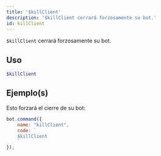 ```yaml
---
title: '$killClient'
description: '$killClient cerrará forzosamente su bot.'
id: killClient
---
```


`$killClient` cerrará forzosamente su bot.

## Uso

```php
$killClient
```

## Ejemplo(s)

Esto forzará el cierre de su bot:

```javascript
bot.command({
    name: "killClient",
    code: `
    $killClient
    `
});
```